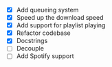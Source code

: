 - [x] Add queueing system
- [x] Speed up the download speed
- [x] Add support for playlist playing
- [x] Refactor codebase
- [x] Docstrings
- [ ] Decouple
- [ ] Add Spotify support